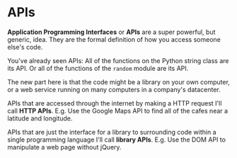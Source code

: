 # APIs

**Application Programming Interfaces** or **APIs** are a super powerful, but generic, idea.
They are the formal definition of how you access someone else's code.

You've already seen APIs:
All of the functions on the Python string class are its API.
Or all of the functions of the `random` module are its API.

The new part here is that the code might be a library on your own computer, or a web service running on many computers in a company's datacenter.

APIs that are accessed through the internet by making a HTTP request I'll call **HTTP APIs**.
E.g. Use the Google Maps API to find all of the cafes near a latitude and longitude.

APIs that are just the interface for a library to surrounding code within a single programming language I'll call **library APIs**.
E.g. Use the DOM API to manipulate a web page without jQuery.

